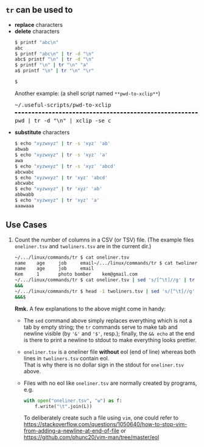 ## `tr` can be used to
- **replace** characters
- **delete** characters
  ```sh
  $ printf "abc\n"
  abc
  $ printf "abc\n" | tr -d "\n"
  abc$ printf "\n" | tr -d "\n"
  $ printf "\n" | tr "\n" "a"
  a$ printf "\n" | tr "\n" "\r"
  
  $ 
  ```
  Another example: (a shell script named `**pwd-to-xclip**`)
  <pre style="margin-bottom: 0; border-bottom:none; padding-bottom:0.8em;">~/.useful-scripts/pwd-to-xclip</pre>
  <pre style="margin-top: 0; border-top-style:dashed; padding-top: 0.8em;">
  pwd | tr -d "\n" | xclip -se c
  </pre>
- **substitute** characters
  ```sh
  $ echo "xyzwxyz" | tr -s 'xyz' 'ab'
  abwab
  $ echo "xyzwxyz" | tr -s 'xyz' 'a'
  awa
  $ echo "xyzwxyz" | tr -s 'xyz' 'abcd'
  abcwabc
  $ echo "xyzwxyz" | tr 'xyz' 'abcd'
  abcwabc
  $ echo "xyzwxyz" | tr 'xyz' 'ab'
  abbwabb
  $ echo "xyzwxyz" | tr 'xyz' 'a'
  aaawaaa
  ```


## Use Cases
1. Count the number of columns in a CSV (or TSV) file.
   (The example files `oneliner.tsv` and `twoliners.tsv` are in the current dir.)
   ```sh
   ~/.../linux/commands/tr $ cat oneliner.tsv
   name    age     job     email~/.../linux/commands/tr $ cat twoliners.tsv
   name    age     job     email
   Kem     1       photo bomber    kem@gmail.com
   ~/.../linux/commands/tr $ cat oneliner.tsv | sed 's/[^\t]//g' | tr "\n" "$" | tr "\t" "&" && echo
   &&&
   ~/.../linux/commands/tr $ head -1 twoliners.tsv | sed 's/[^\t]//g' | tr "\n" "$" | tr "\t" "&" && echo
   &&&$
   ```
     
   **Rmk.** A few explanations to the above might come in handy:
   - The `sed` command above simply replaces everything which is not a tab
     by empty string; the `tr` commands serve to make tab and newline visible
     (by `'&'` and `'$'`, resp.); finally, the `&& echo` at the end is there
     to print a newline to stdout to make everything looks prettier.
   - `oneliner.tsv` is a oneliner file **without** eol (end of line) whereas
     both lines in `twoliners.tsv` contain eol.  
     That is why there is no dollar sign in the stdout for `oneliner.tsv` above.
   - Files with no eol like `oneliner.tsv` are normally created by programs, e.g.
     ```python
     with open("oneliner.tsv", "w") as f:
         f.write("\t".join(L))
     ```
       
     To deliberately create such a file using `vim`, one could refer to
     <https://stackoverflow.com/questions/1050640/how-to-stop-vim-from-adding-a-newline-at-end-of-file>
     or <https://github.com/phunc20/vim-man/tree/master/eol>
